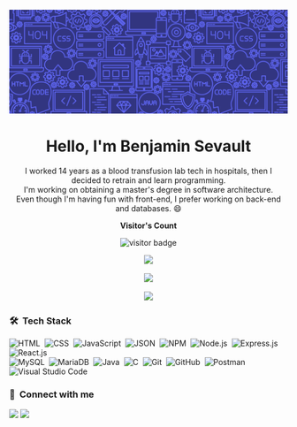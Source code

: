 <p align="center"><img src="https://raw.githubusercontent.com/BSevault/BSevault/main/header_small.png"></p>

<h1 align="center" text-align="left">Hello, I'm Benjamin Sevault</h1>
<p align="center">I worked 14 years as a blood transfusion lab tech in hospitals, then I decided to retrain and learn programming. 
<br> I'm working on obtaining a master's degree in software architecture. 
<br> Even though I'm having fun with front-end, I prefer working on back-end and databases. 😄</p>


<p align="center"><b>Visitor's Count</b></p>
<p align="center"><img src="https://profile-counter.glitch.me/%7BBSevault%7D/count.svg" alt="visitor badge"/></p>
<p align="center"><img src="https://github-readme-stats.vercel.app/api/top-langs/?username=BSevault&layout=compact&hide=TSQL&theme=chartreuse-dark"></p>
<p align="center" ><img src="https://github-readme-stats.vercel.app/api?username=BSevault&count_private=true&show_icons=true&&theme=chartreuse-dark&include_all_commits=true" width="400"></p> 
<p align="center" ><img src="https://github-readme-streak-stats.herokuapp.com?user=BSevault&theme=chartreuse-dark"></p>

### 🛠 &nbsp;Tech Stack

![HTML](https://img.shields.io/badge/-HTML-080545?style=flat&logo=HTML5)&nbsp;
![CSS](https://img.shields.io/badge/-CSS-080545?style=flat&logo=CSS3&logoColor=1572B6)&nbsp;
![JavaScript](https://img.shields.io/badge/-JavaScript-080545?style=flat&logo=javascript)&nbsp;
![JSON](https://img.shields.io/badge/-JSON-080545?style=flat&logo=json&logoColor=000000)&nbsp;
![NPM](https://img.shields.io/badge/-Npm-080545?style=flat&logo=npm)&nbsp;
![Node.js](https://img.shields.io/badge/-Node.js-080545?style=flat&logo=node.js&logoColor=339933)&nbsp;
![Express.js](https://img.shields.io/badge/-Express-080545?style=flat&logo=express&logoColor=000000)&nbsp;
![React.js](https://img.shields.io/badge/-React-080545?style=flat&logo=react&logoColor=61dafb)&nbsp;
<br>
![MySQL](https://img.shields.io/badge/-MySQL-080545?style=flat&logo=mysql&logoColor=F29111)&nbsp;
![MariaDB](https://img.shields.io/badge/-MariaDB-080545?style=flat&logo=mariadb&logoColor=ffffff)&nbsp;
![Java](https://img.shields.io/badge/-Java-080545?style=flat&logo=Java&logoColor=FFA518)&nbsp;
![C](https://img.shields.io/badge/-C-080545?style=flat&logo=C&logoColor=A8B9CC)&nbsp;
![Git](https://img.shields.io/badge/-Git-080545?style=flat&logo=git)&nbsp;
![GitHub](https://img.shields.io/badge/-GitHub-080545?style=flat&logo=github)&nbsp;
![Postman](https://img.shields.io/badge/-Postman-080545?style=flat&logo=postman&logoColor=ff6c37)&nbsp;
![Visual Studio Code](https://img.shields.io/badge/-VS%20Code-080545?style=flat&logo=visual-studio-code&logoColor=007ACC)&nbsp;

### :link: &nbsp;Connect with me

<p>
<a href="https://linkedin.com/in/benjamin-sevault"><img src="https://img.shields.io/badge/-Benjamin%20Sevault-0077B5?style=for-the-badge&logo=Linkedin&logoColor=white"/></a>
<a href="mailto:b.sevault@gmail.com"><img src="https://img.shields.io/badge/-b.sevault@gmail.com-D14836?style=for-the-badge&logo=Gmail&logoColor=white"/></a>
</p>

<!--
**BSevault/BSevault** is a ✨ _special_ ✨ repository because its `README.md` (this file) appears on your GitHub profile.

Here are some ideas to get you started:

- 🔭 I’m currently working on ...
- 🌱 I’m currently learning ...
- 👯 I’m looking to collaborate on ...
- 🤔 I’m looking for help with ...
- 💬 Ask me about ...
- 📫 How to reach me: ...
- 😄 Pronouns: ...
- ⚡ Fun fact: ...

![Python](https://img.shields.io/badge/-Python-037AFC?style=flat&logo=python)&nbsp;
![JavaScript](https://img.shields.io/badge/-JavaScript-037AFC?style=flat&logo=javascript)&nbsp;
![PHP](https://img.shields.io/badge/-PHP-037AFC?style=flat&logo=php&logoColor=777BB4)&nbsp;
![Django](https://img.shields.io/badge/-Django-037AFC?style=flat&logo=django&logoColor=092E20)&nbsp;
![Flask](https://img.shields.io/badge/-Flask-037AFC?style=flat&logo=flask)&nbsp;
![Dart](https://img.shields.io/badge/-Dart-037AFC?style=flat&logo=dart&logoColor=1075C2)&nbsp;
![Laravel](https://img.shields.io/badge/-Laravel-037AFC?style=flat&logo=laravel&logoColor=FF2D20)&nbsp;
![Java](https://img.shields.io/badge/-Java-037AFC?style=flat&logo=Java&logoColor=FFA518)&nbsp;
![C](https://img.shields.io/badge/-C-037AFC?style=flat&logo=C&logoColor=A8B9CC)&nbsp;
![C++](https://img.shields.io/badge/-C++-037AFC?style=flat&logo=C%2B%2B&logoColor=00599C)&nbsp;
![Flutter](https://img.shields.io/badge/-Flutter-037AFC?style=flat&logo=flutter&logoColor=02569B)&nbsp;
![Bootstrap](https://img.shields.io/badge/-Bootstrap-037AFC?style=flat&logo=bootstrap&logoColor=563D7C)&nbsp;
![HTML](https://img.shields.io/badge/-HTML-037AFC?style=flat&logo=HTML5)&nbsp;
![CSS](https://img.shields.io/badge/-CSS-037AFC?style=flat&logo=CSS3&logoColor=1572B6)&nbsp;
![JSON](https://img.shields.io/badge/-JSON-037AFC?style=flat&logo=json&logoColor=000000)&nbsp;
![Node.js](https://img.shields.io/badge/-Node.js-037AFC?style=flat&logo=node.js&logoColor=339933)&nbsp;
![Git](https://img.shields.io/badge/-Git-037AFC?style=flat&logo=git)&nbsp;
![GitHub](https://img.shields.io/badge/-GitHub-037AFC?style=flat&logo=github)&nbsp;
![Markdown](https://img.shields.io/badge/-Markdown-037AFC?style=flat&logo=markdown)&nbsp;
![Visual Studio Code](https://img.shields.io/badge/-Visual%20Studio%20Code-037AFC?style=flat&logo=visual-studio-code&logoColor=007ACC)&nbsp;
![Sublime Text](https://img.shields.io/badge/-Sublime%20Text-037AFC?style=flat&logo=sublime-text&logoColor=FF9800)&nbsp;
![Android Studio](https://img.shields.io/badge/-Android%20Studio-037AFC?style=flat&logo=android-studio&logoColor=3DDC84)&nbsp;
![Jupyter Notebook](https://img.shields.io/badge/-Jupyter%20Notebook-037AFC?style=flat&logo=jupyter&logoColor=F37626)&nbsp;
![Google Colab](https://img.shields.io/badge/-Google%20Colab-037AFC?style=flat&logo=google-colab&logoColor=F9AB00)&nbsp;
![Keras](https://img.shields.io/badge/-Keras-037AFC?style=flat&logo=keras&logoColor=D00000)&nbsp;
![OpenCV](https://img.shields.io/badge/-OpenCV-037AFC?style=flat&logo=opencv&logoColor=5C3EE8)&nbsp;
![PostgreSQL](https://img.shields.io/badge/-PostgreSQL-037AFC?style=flat&logo=postgresql&logoColor=336791)&nbsp;
![Apache Kafka](https://img.shields.io/badge/-Apache%20Kafka-037AFC?style=flat&logo=apache-kafka&logoColor=231F20)&nbsp;
![MySQL](https://img.shields.io/badge/-MySQL-037AFC?style=flat&logo=mysql&logoColor=4479A1)&nbsp;
![Firebase](https://img.shields.io/badge/-Firebase-037AFC?style=flat&logo=firebase&logoColor=FFCA28)&nbsp;
![Tensorflow](https://img.shields.io/badge/-Tensorflow-037AFC?style=flat&logo=tensorflow&logoColor=FF6F00)&nbsp;
![Arduino](https://img.shields.io/badge/-Arduino-037AFC?style=flat&logo=arduino&logoColor=00979D)&nbsp;
![Latex](https://img.shields.io/badge/-Latex-037AFC?style=flat&logo=latex&logoColor=008080)&nbsp;

-->
